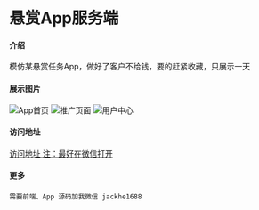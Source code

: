# 悬赏App服务端

#### 介绍
模仿某悬赏任务App，做好了客户不给钱，要的赶紧收藏，只展示一天

#### 展示图片
![App首页](https://images.gitee.com/uploads/images/2020/1215/174924_121188a3_5096724.png "屏幕快照 2020-12-15 下午5.48.17.png")
![推广页面](https://images.gitee.com/uploads/images/2020/1215/175012_02039f9a_5096724.png "屏幕快照 2020-12-15 下午5.48.49.png")
![用户中心](https://images.gitee.com/uploads/images/2020/1215/175030_cb30f029_5096724.png "屏幕快照 2020-12-15 下午5.49.09.png")

#### 访问地址

[访问地址 注：最好在微信打开](https://m.task.kechuang.link)

#### 更多

    需要前端、App 源码加我微信 jackhe1688